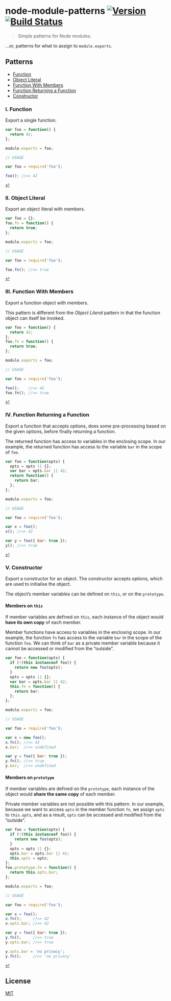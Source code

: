# node-module-patterns [![Version](https://img.shields.io/badge/version-v0.0.0-orange.svg?style=flat)](https://github.com/yuanqing/node-module-patterns/releases) [![Build Status](https://img.shields.io/travis/yuanqing/node-module-patterns.svg?style=flat)](https://travis-ci.org/yuanqing/node-module-patterns)

> Simple patterns for Node modules.

&hellip;or, patterns for what to assign to `module.exports`.

## Patterns

- [Function](#i-function)
- [Object Literal](#ii-object-literal)
- [Function With Members](#iii-function-with-members)
- [Function Returning a Function](#iv-function-returning-a-function)
- [Constructor](#v-constructor)

### I. Function

Export a single function.

```js
var foo = function() {
  return 42;
};

module.exports = foo;
```

```js
// USAGE

var foo = require('foo');

foo(); //=> 42
```

<sup>[&#8617;](#patterns)</sup>

### II. Object Literal

Export an object literal with members.

```js
var foo = {};
foo.fn = function() {
  return true;
};

module.exports = foo;
```

```js
// USAGE

var foo = require('foo');

foo.fn(); //=> true
```

<sup>[&#8617;](#patterns)</sup>

### III. Function With Members

Export a function object with members.

This pattern is different from the *Object Literal* pattern in that the function object can itself be invoked.

```js
var foo = function() {
  return 42;
};
foo.fn = function() {
  return true;
};

module.exports = foo;
```

```js
// USAGE

var foo = require('foo');

foo();    //=> 42
foo.fn(); //=> true
```

<sup>[&#8617;](#patterns)</sup>

### IV. Function Returning a Function

Export a function that accepts options, does some pre-processing based on the given options, before finally returning a function.

The returned function has access to variables in the enclosing scope. In our example, the returned function has access to the variable `bar` in the scope of `foo`.

```js
var foo = function(opts) {
  opts = opts || {};
  var bar = opts.bar || 42;
  return function() {
    return bar;
  };
};

module.exports = foo;
```

```js
// USAGE

var foo = require('foo');

var x = foo();
x(); //=> 42

var y = foo({ bar: true });
y(); //=> true
```

<sup>[&#8617;](#patterns)</sup>

### V. Constructor

Export a constructor for an object. The constructor accepts options, which are used to initialise the object.

The object&rsquo;s member variables can be defined on `this`, or on the `prototype`.

#### Members on `this`

If member variables are defined on `this`, each instance of the object would **have its own copy** of each member.

Member functions have access to variables in the enclosing scope. In our example, the function `fn` has access to the variable `bar` in the scope of the function `foo`. We can think of `bar` as a private member variable because it cannot be accessed or modified from the &ldquo;outside&rdquo;.

```js
var foo = function(opts) {
  if (!(this instanceof foo)) {
    return new foo(opts);
  }
  opts = opts || {};
  var bar = opts.bar || 42;
  this.fn = function() {
    return bar;
  };
};

module.exports = foo;
```

```js
// USAGE

var foo = require('foo');

var x = new foo();
x.fn(); //=> 42
x.bar;  //=> undefined

var y = foo({ bar: true });
y.fn(); //=> true
y.bar;  //=> undefined
```

#### Members on `prototype`

If member variables are defined on the `prototype`, each instance of the object would **share the same copy** of each member.

Private member variables are not possible with this pattern. In our example, because we want to access `opts` in the member function `fn`, we assign `opts` to `this.opts`, and as a result, `opts` can be accessed and modified from the &ldquo;outside&rdquo;.

```js
var foo = function(opts) {
  if (!(this instanceof foo)) {
    return new foo(opts);
  }
  opts = opts || {};
  opts.bar = opts.bar || 42;
  this.opts = opts;
};
foo.prototype.fn = function() {
  return this.opts.bar;
};

module.exports = foo;
```

```js
// USAGE

var foo = require('foo');

var x = foo();
x.fn();     //=> 42
x.opts.bar; //=> 42

var y = foo({ bar: true });
y.fn();     //=> true
y.opts.bar; //=> true

y.opts.bar = 'no privacy';
y.fn();     //=> 'no privacy'
```

<sup>[&#8617;](#patterns)</sup>

## License

[MIT](https://github.com/yuanqing/node-module-patterns/blob/master/LICENSE)
